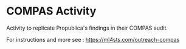 <!-- #region -->
# COMPAS Activity


Activity to replicate Propublica's findings in their COMPAS audit.  

For instructions and more see : https://ml4sts.com/outreach-compas
<!-- #endregion -->
